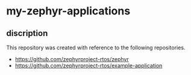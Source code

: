 # my-zephyr-applications

## discription
This repository was created with reference to the following repositories.
- https://github.com/zephyrproject-rtos/zephyr
- https://github.com/zephyrproject-rtos/example-application

